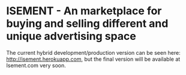 # ISEMENT - An marketplace for buying and selling different and unique advertising space

The current hybrid development/production version can be seen here: http://isement.herokuapp.com, but the final version will be
available at Isement.com very soon.
